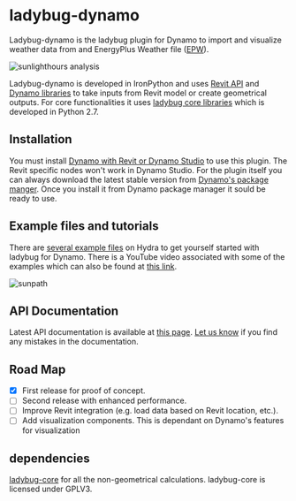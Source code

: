 # ladybug-dynamo

Ladybug-dynamo is the ladybug plugin for Dynamo to import and visualize weather data from and EnergyPlus Weather file ([EPW](https://www.energyplus.net/sites/default/files/docs/site_v8.3.0/InputOutputReference/07-WeatherData/index.html)).

![sunlighthours analysis](https://raw.githubusercontent.com/ladybug-analysis-tools/ladybug-dynamo/master/resources/sunlighthoursAnalysis/definition.JPG)

Ladybug-dynamo is developed in IronPython and uses [Revit API](https://knowledge.autodesk.com/search-result/caas/CloudHelp/cloudhelp/2016/ENU/Revit-API/files/GUID-F0A122E0-E556-4D0D-9D0F-7E72A9315A42-htm.html) and [Dynamo libraries](https://github.com/DynamoDS) to take inputs from Revit model or create geometrical outputs. For core functionalities it uses [ladybug core libraries](https://github.com/ladybug-tools/ladybug) which is developed in Python 2.7.

## Installation
You must install [Dynamo with Revit or Dynamo Studio](http://dynamobim.org/download/) to use this plugin. The Revit specific nodes won't work in Dynamo Studio. For the plugin itself you can always download the latest stable version from [Dynamo's package manger](http://dynamopackages.com/#). Once you install it from Dynamo package manager it sould be ready to use.


## Example files and tutorials
There are [several example files](http://hydrashare.github.io/hydra/?keywords=ladybugdynamo) on Hydra to get yourself started with ladybug for Dynamo. There is a YouTube video associated with some of the examples which can also be found at [this link](https://www.youtube.com/playlist?list=PLkjfDmSc5OryQ0FD9vUVNU6dQaIM4RPDD).

![sunpath](https://raw.githubusercontent.com/ladybug-analysis-tools/ladybug-dynamo/master/resources/sunpath/sunpath.gif)

## API Documentation
Latest API documentation is available at [this page](http://ladybug-tools.github.io/ladybug-dynamo/doc/index.html). [Let us know](https://github.com/ladybug-tools/ladybug-dynamo/issues/) if you find any mistakes in the documentation.

## Road Map
- [x] First release for proof of concept.
- [ ] Second release with enhanced performance.
- [ ] Improve Revit integration (e.g. load data based on Revit location, etc.).
- [ ] Add visualization components. This is dependant on Dynamo's features for visualization 

## dependencies
[ladybug-core](https://github.com/ladybug-tools/ladybug) for all the non-geometrical calculations. ladybug-core is licensed under GPLV3.
